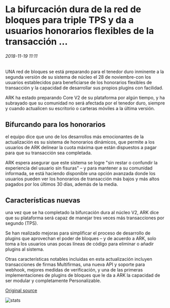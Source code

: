 # La bifurcación dura de la red de bloques para triple TPS y da a usuarios honorarios flexibles de la transacción ...

###### 2018-11-19 11:11

UNA red de bloques se está preparando para el tenedor duro inminente a la segunda versión de su sistema de núcleo el 28 de noviembre-con los usuarios establecidos para beneficiarse de los honorarios flexibles de transacción y la capacidad de desarrollar sus propios plugins con facilidad.

ARK ha estado preparando Core V2 de su plataforma por algún tiempo, y ha subrayado que su comunidad no será afectada por el tenedor duro, siempre y cuando actualicen su escritorio o carteras móviles a la última versión.

## Bifurcando para los honorarios

el equipo dice que uno de los desarrollos más emocionantes de la actualización es su sistema de honorarios dinámicos, que permite a los usuarios de ARK delinear la cuota máxima que están dispuestos a pagar para que su transacción sea completada.

ARK espera asegurar que este sistema se logre "sin restar o confundir la experiencia del usuario sin fisuras" – y para mantener a su comunidad informada, se está haciendo disponible una opción avanzada donde los usuarios pueden ver los honorarios de transacción más bajos y más altos pagados por los últimos 30 días, además de la media.

## Características nuevas

una vez que se ha completado la bifurcación dura al núcleo V2, ARK dice que su plataforma será capaz de manejar tres veces más transacciones por segundo (TPS).

Se han realizado mejoras para simplificar el proceso de desarrollo de plugins que aprovechan el poder de bloques – y de acuerdo a ARK, solo toma a los usuarios unas pocas líneas de código para eliminar o añadir plugins al sistema.

Otras características notables incluidas en esta actualización incluyen transacciones de firmas Multifirmas, una nueva API y soporte para webhook, mejores medidas de verificación, y una de las primeras implementaciones de plugins de bloques que le da a ARK la capacidad de ser modular y completamente Personalizable.

[Original source](https://cointelegraph.com/news/blockchain-networks-hard-fork-to-triple-tps-and-give-users-flexible-transaction-fees)

![stats](https://c.statcounter.com/11760860/0/a89fa40b/1/ "stats")